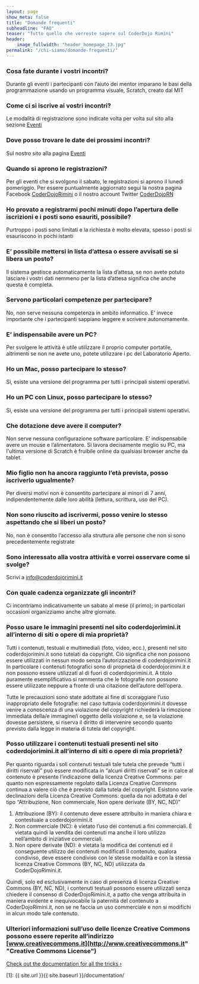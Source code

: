 ```yaml
---
layout: page
show_meta: false
title: "Domande frequenti"
subheadline: "FAQ"
teaser: "Tutto quello che vorreste sapere sul CoderDojo Rimini"
header:
    image_fullwidth: "header_homepage_13.jpg"
permalink: "/chi-siamo/domande-frequenti/"
---
```

### Cosa fate durante i vostri incontri?
 Durante gli eventi i partecipanti con l’aiuto dei mentor imparano le basi della programmazione usando un programma visuale, Scratch, creato dal MIT

### Come ci si iscrive ai vostri incontri?
Le modalità di registrazione sono indicate volta per volta sul sito alla sezione [Eventi](/eventi/ "Eventi")

### Dove posso trovare le date dei prossimi incontri?
Sul nostro sito alla pagina [Eventi](/eventi/ "Eventi")

### Quando si aprono le registrazioni?
Per gli eventi che si svolgono il sabato, le registrazioni si aprono il lunedì pomeriggio. Per essere puntualmente aggiornato segui la nostra pagina Facebook  [CoderDojoRimini](https://www.facebook.com/CoderDojoRimini/) o il nostro account Twitter [CoderDojoRN](https://twitter.com/coderdojoRN)

### Ho provato a registrarmi pochi minuti dopo l’apertura delle iscrizioni e i posti sono esauriti, possibile?
Purtroppo i posti sono limitati e la richiesta è molto elevata, spesso i posti si esauriscono in pochi istanti

### E’ possibile mettersi in lista d’attesa o essere avvisati se si libera un posto?
Il sistema gestisce automaticamente la lista d’attesa, se non avete potuto lasciare i vostri dati nemmeno per la lista d’attesa significa che anche questa è completa.

### Servono particolari competenze per partecipare?
No, non serve nessuna competenza in ambito informatico. E’ invece importante che i partecipanti sappiano leggere e scrivere autonomamente.

### E’ indispensabile avere un PC?
Per svolgere le attività è utile utilizzare il proprio computer portatile, altrimenti se non ne avete uno, potete utilizzare i pc del Laboratorio Aperto.

### Ho un Mac, posso partecipare lo stesso?
Sì, esiste una versione del programma per tutti i principali sistemi operativi.

### Ho un PC con Linux, posso partecipare lo stesso?
Sì, esiste una versione del programma per tutti i principali sistemi operativi.

### Che dotazione deve avere il computer?
Non serve nessuna configurazione software particolare.
E’ indispensabile avere un mouse e l’alimentatore.
Si lavora decisamente meglio su PC, ma l'ultima versione di Scratch è fruibile online da qualsiasi browser anche da tablet.

### Mio figlio non ha ancora raggiunto l’età prevista, posso iscriverlo ugualmente?
Per diversi motivi non è consentito partecipare ai minori di 7 anni, indipendentemente dalle loro abilità (lettura, scrittura, uso del PC).

### Non sono riuscito ad iscrivermi, posso venire lo stesso aspettando che si liberi un posto?
No, non è consentito l’accesso alla struttura alle persone che non si sono precedentemente registrate

### Sono interessato alla vostra attività e vorrei osservare come si svolge?
Scrivi a [info@coderdojorimini.it](mailto:info@coderdojorimini.it)

### Con quale cadenza organizzate gli incontri?
Ci incontriamo indicativamente un sabato al mese (il primo); in particolari occasioni organizziamo anche altre giornate.

### Posso usare le immagini presenti nel sito coderdojorimini.it all’interno di siti o opere di mia proprietà?
Tutti i contenuti, testuali e multimediali (foto, video, ecc.), presenti nel sito coderdojorimini.it</code> sono tutelati da copyright. Ciò significa che non possono essere utilizzati in nessun modo senza l’autorizzazione di coderdojorimini.it
In particolare i contenuti fotografici sono di proprietà di coderdojorimini.it e non possono essere utilizzati al di fuori di coderdojorimini.it. A titolo puramente esemplificativo si rammenta che le fotografie non possono essere utilizzate neppure a fronte di una citazione dell’autore dell’opera.

Tutte le precauzioni sono state adottate al fine di scoraggiare l’uso inappropriato delle fotografie: nel caso tuttavia coderdojorimini.it dovesse venire a conoscenza di una violazione del copyright richiederà la rimozione immediata della/e immagine/i oggetto della violazione e, se la violazione dovesse persistere, si riserva il diritto di intervenire secondo quanto previsto dalla legge in materia di tutela del copyright.

### Posso utilizzare i contenuti testuali presenti nel sito coderdojorimini.it all’interno di siti o opere di mia proprietà?
Per quanto riguarda i soli contenuti testuali tale tutela che prevede “tutti i diritti riservati” può essere modificata in “alcuni diritti riservati” se in calce al contenuto è presente l’indicazione della licenza Creative Commons: per quanto non espressamente regolato dalla Licenza Creative Commons continua a valere ciò che è previsto dalla tutela del copyright. Esistono varie declinazioni della Licenza Creative Commons: quella da noi adottata è del tipo “Attribuzione, Non commerciale, Non opere derivate (BY, NC, ND)”
1. Attribuzione (BY): il contenuto deve essere attribuito in maniera chiara e contestuale a coderdojorimini.it
1. Non commerciale (NC): è vietato l’uso dei contenuti a fini commerciali. È vietata quindi la vendita dei contenuti ma anche il loro utilizzo nell’ambito di iniziative commerciali.
1. Non opere derivate  (ND): è vietata la modifica dei contenuti ed il conseguente utilizzo dei contenuti modificati
Il contenuto, qualora condiviso, deve essere condiviso con le stesse modalità e con la stessa licenza Creative Commons (BY, NC, ND) utilizzata da CoderDojoRimini.it.

Quindi, solo ed esclusivamente in caso di presenza di licenza Creative Commons (BY, NC, ND), i contenuti testuali possono essere utilizzati senza chiedere il consenso di CoderDojoRimini.it, a patto che venga attribuita in maniera evidente e inequivocabile la paternità del contenuto a CoderDojoRimini.it</code>, non se ne faccia un uso commerciale e non si modifichi in alcun modo tale contenuto.

### Ulteriori informazioni sull’uso delle licenze Creative Commons possono essere reperite all’indirizzo [www.creativecommons.it](http://www.creativecommons.it" "Creative Commons License")


<a class="radius button small" href="{{ site.url }}{{ site.baseurl }}/documentation/">Check out the documentation for all the tricks ›</a>

 [1]: {{ site.url }}{{ site.baseurl }}/documentation/
